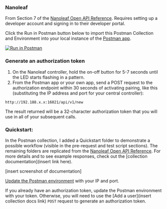 ### Nanoleaf

From Section 7 of the [Nanoleaf Open API Reference](http://forum.nanoleaf.me/docs/openapi). Requires setting up a developer account and signing in to their developer portal.

Click the Run in Postman button below to import this Postman Collection and Environment into your local instance of the [Postman app](https://www.getpostman.com/apps).

[![Run in Postman](https://run.pstmn.io/button.svg)](https://app.getpostman.com/run-collection/b6c8948a002d2dcd6364#?env%5BNanoleaf%5D=W3sia2V5IjoiaXBBZGRyZXNzIiwidmFsdWUiOiIxOTIuMTY4LngueDoxNjAyMSIsImVuYWJsZWQiOnRydWUsInR5cGUiOiJ0ZXh0In0seyJrZXkiOiJhdXRoVG9rZW4iLCJ2YWx1ZSI6IkFkZC1hLXVzZXItdG8tZ2VuZXJhdGUtYXV0aC10b2tlbiIsImVuYWJsZWQiOnRydWUsInR5cGUiOiJ0ZXh0In1d)

### Generate an authorization token

1. On the Nanoleaf controller, hold the on-off button for 5-7 seconds until the LED starts flashing in a pattern.
2. From the Postman app or your own app, send a POST request to the authorization endpoint within 30 seconds of activating pairing, like this (substituting the IP address and port for your central controller):

`http://192.188.x.x:16021/api/v1/new`

The result returned will be a 32-character authorization token that you will use in all of your subsequent calls.

### Quickstart:

In the Postman collection, I added a Quickstart folder to demonstrate a possible workflow (visible in the pre-request and test script sections). The remaining folders are replicated from the [Nanoleaf Open API Reference](http://forum.nanoleaf.me/docs/openapi). For more details and to see example responses, check out the [collection documentation](insert link here).

[insert screenshot of documentation]

[Update the Postman environment](https://www.getpostman.com/docs/v6/postman/environments_and_globals/manage_environments#editing-an-active-environment) with your IP and port.

If you already have an authorization token, update the Postman environment with your token. Otherwise, you will need to use the [Add a user](insert collection docs link) `POST` request to generate an authorization token.


